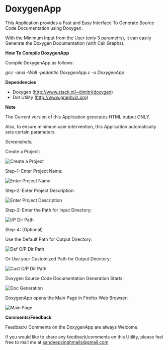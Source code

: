 DoxygenApp
==========

This Application provides a Fast and Easy Interface To Generate Source Code Documentation using Doxygen.

With the Minimum Input from the User (only 3 parametrs), it can easily Generate the Doxygen Documentation (with Call Graphs).


**How To Compile DoxygenApp**

Compile DoxygenApp as follows:

*gcc -ansi -Wall -pedantic DoxygenApp.c -o DoxygenApp*


**Dependencies**

- Doxygen       (http://www.stack.nl/~dimitri/doxygen)
- Dot Utility   (http://www.graphviz.org)

**Note**

The Current version of this Application generates HTML output ONLY.

Also, to ensure minimum user intervention, this Application automatically sets certain parameters.

*Screenshots:*

Create a Project:

![Create a Project](https://raw.github.com/sandeepsinghmails/DoxygenApp/master/Images/DoxygenApp_Sample_Usage_1.jpeg)


Step-1: Enter Project Name:

![Enter Project Name](https://raw.github.com/sandeepsinghmails/DoxygenApp/master/Images/DoxygenApp_Sample_Usage_2.jpeg)


Step-2: Enter Project Description:

![Enter Project Description](https://raw.github.com/sandeepsinghmails/DoxygenApp/master/Images/DoxygenApp_Sample_Usage_3.jpeg)


Step-3: Enter the Path for Input Directory:

![I/P Dir Path](https://raw.github.com/sandeepsinghmails/DoxygenApp/master/Images/DoxygenApp_Sample_Usage_4.jpeg)


Step-4: (Optional)

Use the Default Path for Output Directory:

![Def O/P Dir Path](https://raw.github.com/sandeepsinghmails/DoxygenApp/master/Images/DoxygenApp_Sample_Usage_5.jpeg)


Or Use your Customized Path for Output Directory:

![Cust O/P Dir Path](https://raw.github.com/sandeepsinghmails/DoxygenApp/master/Images/DoxygenApp_Sample_Usage_6.jpeg)


Doxygen Source Code Documentation Generation Starts:

![Doc Generation](https://raw.github.com/sandeepsinghmails/DoxygenApp/master/Images/DoxygenApp_Sample_Usage_7.jpeg)


DoxygenApp opens the Main Page in Firefox Web Browser:

![Main Page](https://raw.github.com/sandeepsinghmails/DoxygenApp/master/Images/DoxygenApp_Sample_Usage_8.jpeg)


**Comments/Feedback**

Feedback/ Comments on the DoxygenApp are always Welcome.

If you would like to share any feedback/comments on this Utility, please feel free to mail me at sandeepsinghmails@gmail.com
